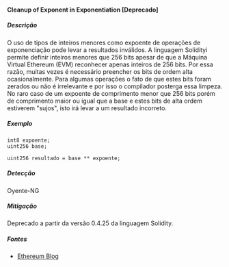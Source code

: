 #### Cleanup of Exponent in Exponentiation [Deprecado]

##### Descrição

O uso de tipos de inteiros menores como expoente de operações de exponenciação pode levar a resultados inválidos. A linguagem Solidityi permite definir inteiros menores que 256 bits apesar de que a Máquina Virtual Ethereum (EVM) reconhecer apenas inteiros de 256 bits. Por essa razão, muitas vezes é necessário preencher os bits de ordem alta ocasionalmente. Para algumas operações o fato de que estes bits foram zerados ou não é irrelevante e por isso o compilador posterga essa limpeza. No raro caso de um expoente de comprimento menor que 256 bits porém de comprimento maior ou igual que a base e estes bits de alta ordem estiverem "sujos", isto irá levar a um resultado incorreto.

##### Exemplo

```
int8 expoente;
uint256 base;

uint256 resultado = base ** expoente;
```

##### Detecção

Oyente-NG

##### Mitigação

Deprecado a partir da versão 0.4.25 da linguagem Solidity.

##### Fontes

* [Ethereum Blog](https://blog.ethereum.org/2018/09/13/solidity-bugfix-release/)
